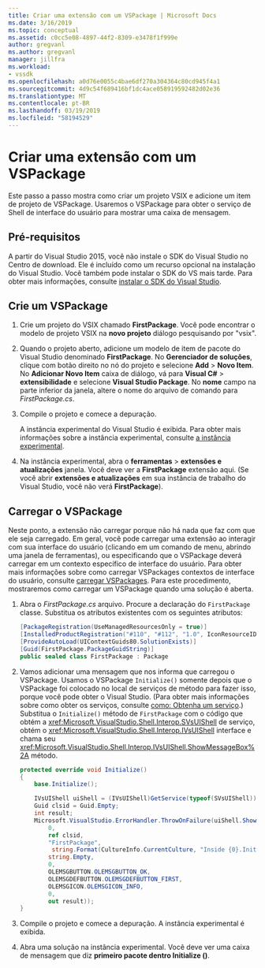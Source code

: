 ```yaml
---
title: Criar uma extensão com um VSPackage | Microsoft Docs
ms.date: 3/16/2019
ms.topic: conceptual
ms.assetid: c0cc5e08-4897-44f2-8309-e3478f1f999e
author: gregvanl
ms.author: gregvanl
manager: jillfra
ms.workload:
- vssdk
ms.openlocfilehash: a0d76e0055c4bae6df270a304364c80cd945f4a1
ms.sourcegitcommit: 4d9c54f689416bf1dc4ace058919592482d02e36
ms.translationtype: MT
ms.contentlocale: pt-BR
ms.lasthandoff: 03/19/2019
ms.locfileid: "58194529"
---
```

# <a name="create-an-extension-with-a-vspackage"></a>Criar uma extensão com um VSPackage

Este passo a passo mostra como criar um projeto VSIX e adicione um item de projeto de VSPackage. Usaremos o VSPackage para obter o serviço de Shell de interface do usuário para mostrar uma caixa de mensagem.

## <a name="prerequisites"></a>Pré-requisitos

A partir do Visual Studio 2015, você não instale o SDK do Visual Studio no Centro de download. Ele é incluído como um recurso opcional na instalação do Visual Studio. Você também pode instalar o SDK do VS mais tarde. Para obter mais informações, consulte [instalar o SDK do Visual Studio](../extensibility/installing-the-visual-studio-sdk.md).

## <a name="create-a-vspackage"></a>Crie um VSPackage

1. Crie um projeto do VSIX chamado **FirstPackage**. Você pode encontrar o modelo de projeto VSIX na **novo projeto** diálogo pesquisando por "vsix".

2. Quando o projeto aberto, adicione um modelo de item de pacote do Visual Studio denominado **FirstPackage**. No **Gerenciador de soluções**, clique com botão direito no nó do projeto e selecione **Add** > **Novo Item**. No **Adicionar Novo Item** caixa de diálogo, vá para **Visual C#** > **extensibilidade** e selecione **Visual Studio Package**. No **nome** campo na parte inferior da janela, altere o nome do arquivo de comando para *FirstPackage.cs*.

3. Compile o projeto e comece a depuração.

    A instância experimental do Visual Studio é exibida. Para obter mais informações sobre a instância experimental, consulte [a instância experimental](../extensibility/the-experimental-instance.md).

4. Na instância experimental, abra o **ferramentas** > **extensões e atualizações** janela. Você deve ver a **FirstPackage** extensão aqui. (Se você abrir **extensões e atualizações** em sua instância de trabalho do Visual Studio, você não verá **FirstPackage**).

## <a name="load-the-vspackage"></a>Carregar o VSPackage

Neste ponto, a extensão não carregar porque não há nada que faz com que ele seja carregado. Em geral, você pode carregar uma extensão ao interagir com sua interface do usuário (clicando em um comando de menu, abrindo uma janela de ferramentas), ou especificando que o VSPackage deverá carregar em um contexto específico de interface do usuário. Para obter mais informações sobre como carregar VSPackages contextos de interface do usuário, consulte [carregar VSPackages](../extensibility/loading-vspackages.md). Para este procedimento, mostraremos como carregar um VSPackage quando uma solução é aberta.

1. Abra o *FirstPackage.cs* arquivo. Procure a declaração do `FirstPackage` classe. Substitua os atributos existentes com os seguintes atributos:

    ```csharp
    [PackageRegistration(UseManagedResourcesOnly = true)]
    [InstalledProductRegistration("#110", "#112", "1.0", IconResourceID = 400)] // Info on this package for Help/About
    [ProvideAutoLoad(UIContextGuids80.SolutionExists)]
    [Guid(FirstPackage.PackageGuidString)]
    public sealed class FirstPackage : Package
    ```

2. Vamos adicionar uma mensagem que nos informa que carregou o VSPackage. Usamos o VSPackage `Initialize()` somente depois que o VSPackage foi colocado no local de serviços de método para fazer isso, porque você pode obter o Visual Studio. (Para obter mais informações sobre como obter os serviços, consulte [como: Obtenha um serviço](../extensibility/how-to-get-a-service.md).) Substitua o `Initialize()` método de `FirstPackage` com o código que obtém a <xref:Microsoft.VisualStudio.Shell.Interop.SVsUIShell> de serviço, obtém o <xref:Microsoft.VisualStudio.Shell.Interop.IVsUIShell> interface e chama seu <xref:Microsoft.VisualStudio.Shell.Interop.IVsUIShell.ShowMessageBox%2A> método.

    ```csharp
    protected override void Initialize()
    {
        base.Initialize();

        IVsUIShell uiShell = (IVsUIShell)GetService(typeof(SVsUIShell));
        Guid clsid = Guid.Empty;
        int result;
        Microsoft.VisualStudio.ErrorHandler.ThrowOnFailure(uiShell.ShowMessageBox(
            0,
            ref clsid,
            "FirstPackage",
             string.Format(CultureInfo.CurrentCulture, "Inside {0}.Initialize()", this.GetType().FullName),
            string.Empty,
            0,
            OLEMSGBUTTON.OLEMSGBUTTON_OK,
            OLEMSGDEFBUTTON.OLEMSGDEFBUTTON_FIRST,
            OLEMSGICON.OLEMSGICON_INFO,
            0,
            out result));
    }
    ```

3. Compile o projeto e comece a depuração. A instância experimental é exibida.

4. Abra uma solução na instância experimental. Você deve ver uma caixa de mensagem que diz **primeiro pacote dentro Initialize ()**.
